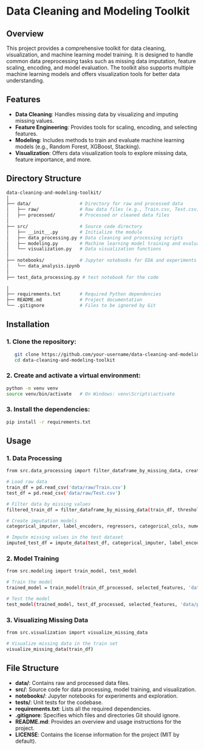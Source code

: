# Data Cleaning and Modeling Toolkit

## Overview
This project provides a comprehensive toolkit for data cleaning, visualization, and machine learning model training. It is designed to handle common data preprocessing tasks such as missing data imputation, feature scaling, encoding, and model evaluation. The toolkit also supports multiple machine learning models and offers visualization tools for better data understanding.

## Features
- **Data Cleaning**: Handles missing data by visualizing and imputing missing values.
- **Feature Engineering**: Provides tools for scaling, encoding, and selecting features.
- **Modeling**: Includes methods to train and evaluate machine learning models (e.g., Random Forest, XGBoost, Stacking).
- **Visualization**: Offers data visualization tools to explore missing data, feature importance, and more.

## Directory Structure
```bash
data-cleaning-and-modeling-toolkit/
│
├── data/                  # Directory for raw and processed data
│   ├── raw/               # Raw data files (e.g., Train.csv, Test.csv)
│   ├── processed/         # Processed or cleaned data files
│
├── src/                   # Source code directory
│   ├── __init__.py        # Initialize the module
│   ├── data_processing.py # Data cleaning and processing scripts
│   ├── modeling.py        # Machine learning model training and evaluation
│   └── visualization.py   # Data visualization functions
│
├── notebooks/             # Jupyter notebooks for EDA and experiments
│   └── data_analysis.ipynb
│
├── test_data_processing.py # test notebook for the code
 
│
├── requirements.txt       # Required Python dependencies
├── README.md              # Project documentation
└── .gitignore             # Files to be ignored by Git
```

## Installation

### 1. Clone the repository:
```bash
   git clone https://github.com/your-username/data-cleaning-and-modeling-toolkit.git
   cd data-cleaning-and-modeling-toolkit
```

### 2. Create and activate a virtual environment:
```bash
python -m venv venv
source venv/bin/activate   # On Windows: venv\Scripts\activate
```

### 3. Install the dependencies:
```bash
pip install -r requirements.txt
```

## Usage

### 1. Data Processing
```bash
from src.data_processing import filter_dataframe_by_missing_data, create_imputation_models, impute_data

# Load raw data
train_df = pd.read_csv('data/raw/Train.csv')
test_df = pd.read_csv('data/raw/Test.csv')

# Filter data by missing values
filtered_train_df = filter_dataframe_by_missing_data(train_df, threshold=25)

# Create imputation models
categorical_imputer, label_encoders, regressors, categorical_cols, numeric_cols = create_imputation_models(filtered_train_df)

# Impute missing values in the test dataset
imputed_test_df = impute_data(test_df, categorical_imputer, label_encoders, regressors, categorical_cols, numeric_cols)
```

### 2. Model Training
```bash
from src.modeling import train_model, test_model

# Train the model
trained_model = train_model(train_df_processed, selected_features, 'data/processed')

# Test the model
test_model(trained_model, test_df_processed, selected_features, 'data/processed')
```

### 3. Visualizing Missing Data
```bash
from src.visualization import visualize_missing_data

# Visualize missing data in the train set
visualize_missing_data(train_df)
```

## File Structure

- **data/**: Contains raw and processed data files.
- **src/**: Source code for data processing, model training, and visualization.
- **notebooks/**: Jupyter notebooks for experiments and exploration.
- **tests/**: Unit tests for the codebase.
- **requirements.txt**: Lists all the required dependencies.
- **.gitignore**: Specifies which files and directories Git should ignore.
- **README.md**: Provides an overview and usage instructions for the project.
- **LICENSE**: Contains the license information for the project (MIT by default).




